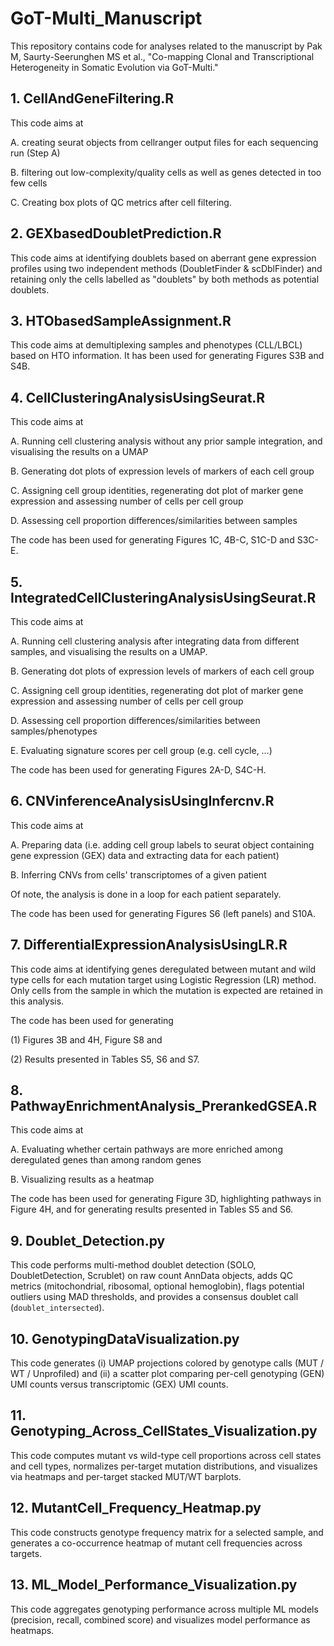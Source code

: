 # GoT-Multi_Manuscript
This repository contains code for analyses related to the manuscript by Pak M, Saurty-Seerunghen MS et al., "Co-mapping Clonal and Transcriptional Heterogeneity in Somatic Evolution via GoT-Multi."

## 1. CellAndGeneFiltering.R

This code aims at

A. creating seurat objects from cellranger output files for each sequencing run (Step A)

B. filtering out low-complexity/quality cells as well as genes detected in too few cells

C. Creating box plots of QC metrics after cell filtering.


## 2. GEXbasedDoubletPrediction.R

This code aims at identifying doublets based on aberrant gene expression profiles using two independent methods (DoubletFinder & scDblFinder) and retaining only the cells labelled as "doublets" by both methods as potential doublets.


## 3. HTObasedSampleAssignment.R

This code aims at demultiplexing samples and phenotypes (CLL/LBCL) based on HTO information. It has been used for generating Figures S3B and S4B.


## 4. CellClusteringAnalysisUsingSeurat.R

This code aims at

A. Running cell clustering analysis without any prior sample integration, and visualising the results on a UMAP

B. Generating dot plots of expression levels of markers of each cell group

C. Assigning cell group identities, regenerating dot plot of marker gene expression and assessing number of cells per cell group

D. Assessing cell proportion differences/similarities between samples

The code has been used for generating Figures 1C, 4B-C, S1C-D and S3C-E.


## 5. IntegratedCellClusteringAnalysisUsingSeurat.R

This code aims at

A. Running cell clustering analysis after integrating data from different samples, and visualising the results on a UMAP.

B. Generating dot plots of expression levels of markers of each cell group

C. Assigning cell group identities, regenerating dot plot of marker gene expression and assessing number of cells per cell group

D. Assessing cell proportion differences/similarities between samples/phenotypes

E. Evaluating signature scores per cell group (e.g. cell cycle, …)

The code has been used for generating Figures 2A-D, S4C-H.


## 6. CNVinferenceAnalysisUsingInfercnv.R

This code aims at

A. Preparing data (i.e. adding cell group labels to seurat object containing gene expression (GEX) data and extracting data for each patient)

B. Inferring CNVs from cells' transcriptomes of a given patient

Of note, the analysis is done in a loop for each patient separately.

The code has been used for generating Figures S6 (left panels) and S10A.


## 7. DifferentialExpressionAnalysisUsingLR.R

This code aims at identifying genes deregulated between mutant and wild type cells for each mutation target using Logistic Regression (LR) method. Only cells from the sample in which the mutation is expected are retained in this analysis.

The code has been used for generating

(1) Figures 3B and 4H, Figure S8 and

(2) Results presented in Tables S5, S6 and S7.


## 8. PathwayEnrichmentAnalysis_PrerankedGSEA.R

This code aims at

A. Evaluating whether certain pathways are more enriched among deregulated genes than among random genes

B. Visualizing results as a heatmap

The code has been used for generating Figure 3D, highlighting pathways in Figure 4H, and for generating results presented in Tables S5 and S6.


## 9. Doublet_Detection.py

This code performs multi-method doublet detection (SOLO, DoubletDetection, Scrublet) on raw count AnnData objects, adds QC metrics (mitochondrial, ribosomal, optional hemoglobin), flags potential outliers using MAD thresholds, and provides a consensus doublet call (`doublet_intersected`).

## 10. GenotypingDataVisualization.py

This code generates (i) UMAP projections colored by genotype calls (MUT / WT / Unprofiled) and (ii) a scatter plot comparing per-cell genotyping (GEN) UMI counts versus transcriptomic (GEX) UMI counts.

## 11. Genotyping_Across_CellStates_Visualization.py

This code computes mutant vs wild-type cell proportions across cell states and cell types, normalizes per-target mutation distributions, and visualizes via heatmaps and per-target stacked MUT/WT barplots.

## 12. MutantCell_Frequency_Heatmap.py

This code constructs genotype frequency matrix for a selected sample, and generates a co-occurrence heatmap of mutant cell frequencies across targets.

## 13. ML_Model_Performance_Visualization.py

This code aggregates genotyping performance across multiple ML models (precision, recall, combined score) and visualizes model performance as heatmaps.
